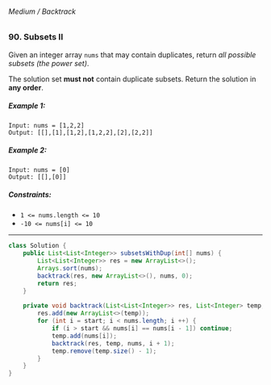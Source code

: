 ###### Medium / Backtrack

### 90. Subsets II

Given an integer array `nums` that may contain duplicates, return _all possible subsets (the power set)_.

The solution set **must not** contain duplicate subsets. Return the solution in **any order**.

 

##### Example 1:
```
Input: nums = [1,2,2]
Output: [[],[1],[1,2],[1,2,2],[2],[2,2]]
```
##### Example 2:
```
Input: nums = [0]
Output: [[],[0]]
``` 

##### Constraints:

- `1 <= nums.length <= 10`
- `-10 <= nums[i] <= 10`

***

```java
class Solution {
    public List<List<Integer>> subsetsWithDup(int[] nums) {
        List<List<Integer>> res = new ArrayList<>();
        Arrays.sort(nums);
        backtrack(res, new ArrayList<>(), nums, 0);
        return res;
    }
    
    private void backtrack(List<List<Integer>> res, List<Integer> temp, int[] nums, int start) {
        res.add(new ArrayList<>(temp));
        for (int i = start; i < nums.length; i ++) {
            if (i > start && nums[i] == nums[i - 1]) continue;
            temp.add(nums[i]);
            backtrack(res, temp, nums, i + 1);
            temp.remove(temp.size() - 1);
        }
    }
}
```
